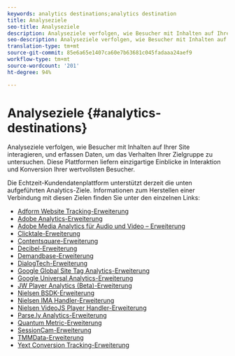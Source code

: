 ```yaml
---
keywords: analytics destinations;analytics destination
title: Analyseziele
seo-title: Analyseziele
description: Analyseziele verfolgen, wie Besucher mit Inhalten auf Ihrer Site interagieren, und erfassen Daten, um das Verhalten Ihrer Zielgruppe zu untersuchen. Diese Plattformen liefern einzigartige Einblicke in Interaktion und Konversion Ihrer wertvollsten Besucher.
seo-description: Analyseziele verfolgen, wie Besucher mit Inhalten auf Ihrer Site interagieren, und erfassen Daten, um das Verhalten Ihrer Zielgruppe zu untersuchen. Diese Plattformen liefern einzigartige Einblicke in Interaktion und Konversion Ihrer wertvollsten Besucher.
translation-type: tm+mt
source-git-commit: 85e6a65e1407ca60e7b63681c045fadaaa24aef9
workflow-type: tm+mt
source-wordcount: '201'
ht-degree: 94%

---
```



# Analyseziele {#analytics-destinations}

Analyseziele verfolgen, wie Besucher mit Inhalten auf Ihrer Site interagieren, und erfassen Daten, um das Verhalten Ihrer Zielgruppe zu untersuchen. Diese Plattformen liefern einzigartige Einblicke in Interaktion und Konversion Ihrer wertvollsten Besucher.

Die Echtzeit-Kundendatenplattform unterstützt derzeit die unten aufgeführten Analytics-Ziele. Informationen zum Herstellen einer Verbindung mit diesen Zielen finden Sie unter den einzelnen Links:

- [Adform Website Tracking-Erweiterung](./adform.md)
- [Adobe Analytics-Erweiterung](./adobe-analytics.md)
- [Adobe Media Analytics für Audio und Video – Erweiterung](./adobe-video-analytics.md)
- [Clicktale-Erweiterung](./clicktale.md)
- [Contentsquare-Erweiterung](./contentsquare.md)
- [Decibel-Erweiterung](./decibel.md)
- [Demandbase-Erweiterung](./demandbase.md)
- [DialogTech-Erweiterung](./dialogtech.md)
- [Google Global Site Tag Analytics-Erweiterung](./gtag-analytics.md)
- [Google Universal Analytics-Erweiterung](./google-universal-analytics.md)
- [JW Player Analytics (Beta)-Erweiterung](./jw-player-analytics.md)
- [Nielsen BSDK-Erweiterung](./nielsen-bsdk.md)
- [Nielsen IMA Handler-Erweiterung](./nielsen-ima.md)
- [Nielsen VideoJS Player Handler-Erweiterung](./nielsen-videojs.md)
- [Parse.ly Analytics-Erweiterung](./parsely.md)
- [Quantum Metric-Erweiterung](./quantum-metric.md)
- [SessionCam-Erweiterung](./sessioncam.md)
- [TMMData-Erweiterung](./tmmdata.md)
- [Yext Conversion Tracking-Erweiterung](./yext.md)
